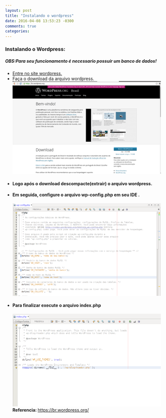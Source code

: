 ```yaml
---
layout: post
title: "Instalando o wordpress"
date: 2016-04-08 13:53:23 -0300
comments: true
categories: 
---
```

<h3>Instalando o Wordpress:</h3>
<h5><strong>OBS:</strong>Para seu funcionamento é necessario possuir um banco de dados!</h5>
<ul>
    <li><a href="https://wordpress.com" target="_blank">Entre no site wordpress.</a></li>
    <li>Faça o download da arquivo wordpress.</li>
    <img src="/../images/site_wordpress.png">
    <li><h4>Logo após o download descompacte(extrair) o arquivo wordpress.</h4></li>
    <li><h4>Em seguida, configure o arquivo <strong>wp-config.php</strong> em seu IDE .</h4></li>
    <img src="/../images/config_wordpress.png">
    <li><h4>Para finalizar execute o arquivo index.php</h4></li>
    <img src="/../images/index_wordpress.png">
    <strong>Referencia: </strong> <a href="https://br.wordpress.org/" target="_blank">https://br.wordpress.org/</a>
</ul>